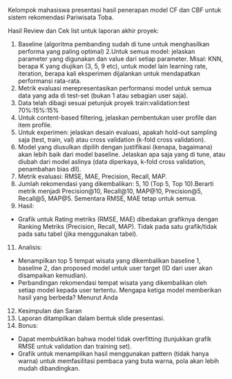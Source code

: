 Kelompok mahasiswa presentasi hasil penerapan model CF dan CBF untuk sistem rekomendasi Pariwisata Toba.

Hasil Review dan Cek list untuk laporan akhir proyek:

1. Baseline (algoritma pembanding sudah di tune untuk menghasilkan performa yang paling optimal)
2.Untuk semua model: jelaskan parameter yang digunakan dan value dari setiap parameter. Misal: KNN, berapa K yang diujikan (3, 5, 9 etc), untuk model lain learning rate, iteration, berapa kali eksperimen dijalankan untuk mendapatkan performansi rata-rata.
3. Metrik evaluasi merepresentasikan performansi model untuk semua data yang ada di test-set (bukan 1 atau sebagian user saja).
4. Data telah dibagi sesuai petunjuk proyek train:validation:test 70%:15%:15%
5. Untuk content-based filtering, jelaskan pembentukan user profile dan item profile.
6. Untuk experimen: jelaskan desain evaluasi, apakah hold-out sampling saja (test, train, val) atau cross validation (k-fold cross validation).
7. Model yang diusulkan dipilih dengan justifikasi (kenapa, bagaimana) akan lebih baik dari model baseline. Jelaskan apa saja yang di tune, atau diubah dari model aslinya (data diperkaya, k-fold cross validation, penambahan bias dll).
8. Metrik evaluasi: RMSE, MAE, Precision, Recall, MAP.
9. Jumlah rekomendasi yang dikembalikan: 5, 10 (Top 5, Top 10).Berarti metrik menjadi Precision@10, Recall@10, MAP@10, Precision@5, Recall@5, MAP@5. Sementara RMSE, MAE tetap untuk semua.
10. Hasil:
- Grafik untuk Rating metriks (RMSE, MAE) dibedakan grafiknya dengan Ranking Metriks (Precision, Recall, MAP). Tidak pada satu grafik/tidak pada satu tabel (jika menggunakan tabel).
11. Analisis:
- Menampilkan top 5 tempat wisata yang dikembalikan baseline 1, baseline 2, dan proposed model untuk user target (ID dari user akan disampaikan kemudian).
- Perbandingan rekomendasi tempat wisata yang dikembalikan oleh setiap model kepada user tertentu. Mengapa ketiga model memberikan hasil yang berbeda? Menurut Anda
12. Kesimpulan dan Saran
13. Laporan ditampilkan dalam bentuk slide presentasi.
14. Bonus:
- Dapat membuktikan bahwa model tidak overfitting (tunjukkan grafik RMSE untuk validation dan training set).
- Grafik untuk menampilkan hasil menggunakan pattern (tidak hanya warna) untuk memfasilitasi pembaca yang buta warna, pola akan lebih mudah dibandingkan.
